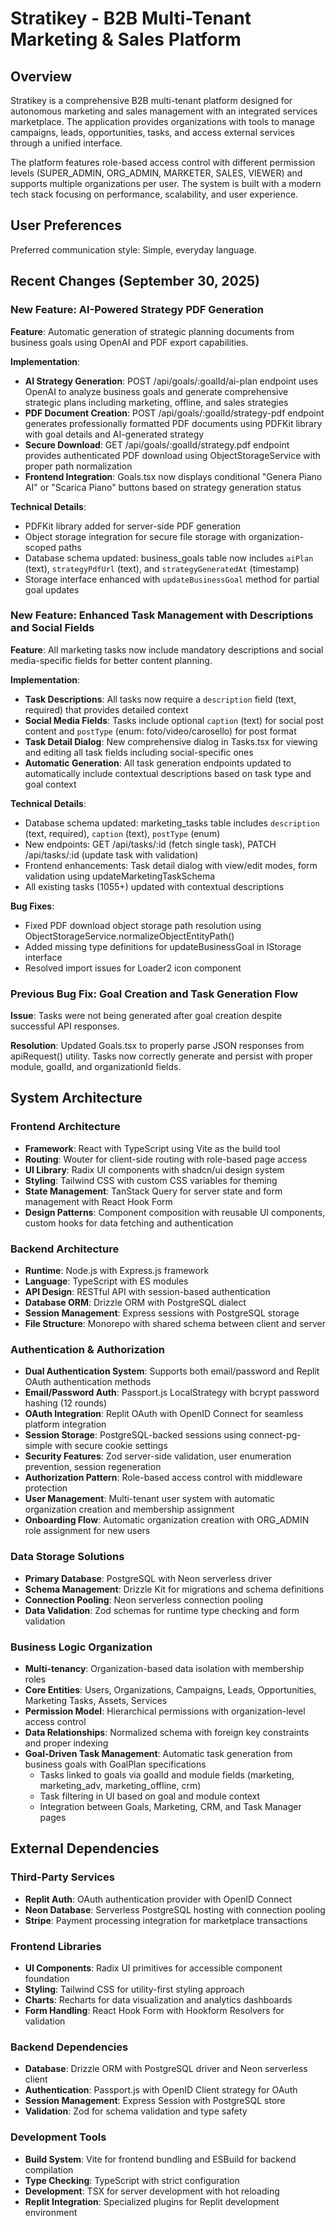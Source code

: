 # Stratikey - B2B Multi-Tenant Marketing & Sales Platform

## Overview

Stratikey is a comprehensive B2B multi-tenant platform designed for autonomous marketing and sales management with an integrated services marketplace. The application provides organizations with tools to manage campaigns, leads, opportunities, tasks, and access external services through a unified interface.

The platform features role-based access control with different permission levels (SUPER_ADMIN, ORG_ADMIN, MARKETER, SALES, VIEWER) and supports multiple organizations per user. The system is built with a modern tech stack focusing on performance, scalability, and user experience.

## User Preferences

Preferred communication style: Simple, everyday language.

## Recent Changes (September 30, 2025)

### New Feature: AI-Powered Strategy PDF Generation
**Feature**: Automatic generation of strategic planning documents from business goals using OpenAI and PDF export capabilities.

**Implementation**:
- **AI Strategy Generation**: POST /api/goals/:goalId/ai-plan endpoint uses OpenAI to analyze business goals and generate comprehensive strategic plans including marketing, offline, and sales strategies
- **PDF Document Creation**: POST /api/goals/:goalId/strategy-pdf endpoint generates professionally formatted PDF documents using PDFKit library with goal details and AI-generated strategy
- **Secure Download**: GET /api/goals/:goalId/strategy.pdf endpoint provides authenticated PDF download using ObjectStorageService with proper path normalization
- **Frontend Integration**: Goals.tsx now displays conditional "Genera Piano AI" or "Scarica Piano" buttons based on strategy generation status

**Technical Details**:
- PDFKit library added for server-side PDF generation
- Object storage integration for secure file storage with organization-scoped paths
- Database schema updated: business_goals table now includes `aiPlan` (text), `strategyPdfUrl` (text), and `strategyGeneratedAt` (timestamp)
- Storage interface enhanced with `updateBusinessGoal` method for partial goal updates

### New Feature: Enhanced Task Management with Descriptions and Social Fields
**Feature**: All marketing tasks now include mandatory descriptions and social media-specific fields for better content planning.

**Implementation**:
- **Task Descriptions**: All tasks now require a `description` field (text, required) that provides detailed context
- **Social Media Fields**: Tasks include optional `caption` (text) for social post content and `postType` (enum: foto/video/carosello) for post format
- **Task Detail Dialog**: New comprehensive dialog in Tasks.tsx for viewing and editing all task fields including social-specific ones
- **Automatic Generation**: All task generation endpoints updated to automatically include contextual descriptions based on task type and goal context

**Technical Details**:
- Database schema updated: marketing_tasks table includes `description` (text, required), `caption` (text), `postType` (enum)
- New endpoints: GET /api/tasks/:id (fetch single task), PATCH /api/tasks/:id (update task with validation)
- Frontend enhancements: Task detail dialog with view/edit modes, form validation using updateMarketingTaskSchema
- All existing tasks (1055+) updated with contextual descriptions

**Bug Fixes**:
- Fixed PDF download object storage path resolution using ObjectStorageService.normalizeObjectEntityPath()
- Added missing type definitions for updateBusinessGoal in IStorage interface
- Resolved import issues for Loader2 icon component

### Previous Bug Fix: Goal Creation and Task Generation Flow
**Issue**: Tasks were not being generated after goal creation despite successful API responses.

**Resolution**: Updated Goals.tsx to properly parse JSON responses from apiRequest() utility. Tasks now correctly generate and persist with proper module, goalId, and organizationId fields.

## System Architecture

### Frontend Architecture
- **Framework**: React with TypeScript using Vite as the build tool
- **Routing**: Wouter for client-side routing with role-based page access
- **UI Library**: Radix UI components with shadcn/ui design system
- **Styling**: Tailwind CSS with custom CSS variables for theming
- **State Management**: TanStack Query for server state and form management with React Hook Form
- **Design Patterns**: Component composition with reusable UI components, custom hooks for data fetching and authentication

### Backend Architecture
- **Runtime**: Node.js with Express.js framework
- **Language**: TypeScript with ES modules
- **API Design**: RESTful API with session-based authentication
- **Database ORM**: Drizzle ORM with PostgreSQL dialect
- **Session Management**: Express sessions with PostgreSQL storage
- **File Structure**: Monorepo with shared schema between client and server

### Authentication & Authorization
- **Dual Authentication System**: Supports both email/password and Replit OAuth authentication methods
- **Email/Password Auth**: Passport.js LocalStrategy with bcrypt password hashing (12 rounds)
- **OAuth Integration**: Replit OAuth with OpenID Connect for seamless platform integration
- **Session Storage**: PostgreSQL-backed sessions using connect-pg-simple with secure cookie settings
- **Security Features**: Zod server-side validation, user enumeration prevention, session regeneration
- **Authorization Pattern**: Role-based access control with middleware protection
- **User Management**: Multi-tenant user system with automatic organization creation and membership assignment
- **Onboarding Flow**: Automatic organization creation with ORG_ADMIN role assignment for new users

### Data Storage Solutions
- **Primary Database**: PostgreSQL with Neon serverless driver
- **Schema Management**: Drizzle Kit for migrations and schema definitions
- **Connection Pooling**: Neon serverless connection pooling
- **Data Validation**: Zod schemas for runtime type checking and form validation

### Business Logic Organization
- **Multi-tenancy**: Organization-based data isolation with membership roles
- **Core Entities**: Users, Organizations, Campaigns, Leads, Opportunities, Marketing Tasks, Assets, Services
- **Permission Model**: Hierarchical permissions with organization-level access control
- **Data Relationships**: Normalized schema with foreign key constraints and proper indexing
- **Goal-Driven Task Management**: Automatic task generation from business goals with GoalPlan specifications
  - Tasks linked to goals via goalId and module fields (marketing, marketing_adv, marketing_offline, crm)
  - Task filtering in UI based on goal and module context
  - Integration between Goals, Marketing, CRM, and Task Manager pages

## External Dependencies

### Third-Party Services
- **Replit Auth**: OAuth authentication provider with OpenID Connect
- **Neon Database**: Serverless PostgreSQL hosting with connection pooling
- **Stripe**: Payment processing integration for marketplace transactions

### Frontend Libraries
- **UI Components**: Radix UI primitives for accessible component foundation
- **Styling**: Tailwind CSS for utility-first styling approach
- **Charts**: Recharts for data visualization and analytics dashboards
- **Form Handling**: React Hook Form with Hookform Resolvers for validation

### Backend Dependencies
- **Database**: Drizzle ORM with PostgreSQL driver and Neon serverless client
- **Authentication**: Passport.js with OpenID Client strategy for OAuth
- **Session Management**: Express Session with PostgreSQL store
- **Validation**: Zod for schema validation and type safety

### Development Tools
- **Build System**: Vite for frontend bundling and ESBuild for backend compilation
- **Type Checking**: TypeScript with strict configuration
- **Development**: TSX for server development with hot reloading
- **Replit Integration**: Specialized plugins for Replit development environment